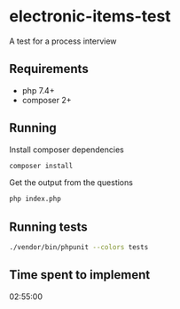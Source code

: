 # electronic-items-test
A test for a process interview

## Requirements
- php 7.4+
- composer 2+

## Running 

Install composer dependencies
```bash
composer install
```

Get the output from the questions
```bash
php index.php
```

## Running tests

```bash
./vendor/bin/phpunit --colors tests
```

## Time spent to implement
02:55:00